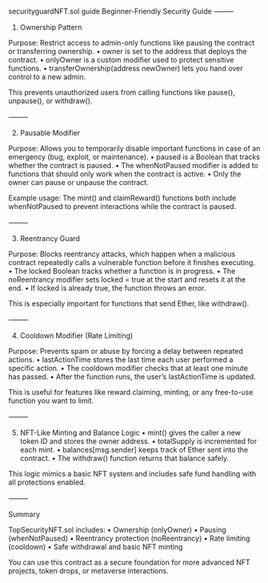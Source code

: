 securityguardNFT.sol guide
 Beginner-Friendly Security Guide
⸻

1. Ownership Pattern

Purpose: Restrict access to admin-only functions like pausing the contract or transferring ownership.
	•	owner is set to the address that deploys the contract.
	•	onlyOwner is a custom modifier used to protect sensitive functions.
	•	transferOwnership(address newOwner) lets you hand over control to a new admin.

This prevents unauthorized users from calling functions like pause(), unpause(), or withdraw().

⸻

2. Pausable Modifier

Purpose: Allows you to temporarily disable important functions in case of an emergency (bug, exploit, or maintenance).
	•	paused is a Boolean that tracks whether the contract is paused.
	•	The whenNotPaused modifier is added to functions that should only work when the contract is active.
	•	Only the owner can pause or unpause the contract.

Example usage: The mint() and claimReward() functions both include whenNotPaused to prevent interactions while the contract is paused.

⸻

3. Reentrancy Guard

Purpose: Blocks reentrancy attacks, which happen when a malicious contract repeatedly calls a vulnerable function before it finishes executing.
	•	The locked Boolean tracks whether a function is in progress.
	•	The noReentrancy modifier sets locked = true at the start and resets it at the end.
	•	If locked is already true, the function throws an error.

This is especially important for functions that send Ether, like withdraw().

⸻

4. Cooldown Modifier (Rate Limiting)

Purpose: Prevents spam or abuse by forcing a delay between repeated actions.
	•	lastActionTime stores the last time each user performed a specific action.
	•	The cooldown modifier checks that at least one minute has passed.
	•	After the function runs, the user’s lastActionTime is updated.

This is useful for features like reward claiming, minting, or any free-to-use function you want to limit.

⸻

5. NFT-Like Minting and Balance Logic
	•	mint() gives the caller a new token ID and stores the owner address.
	•	totalSupply is incremented for each mint.
	•	balances[msg.sender] keeps track of Ether sent into the contract.
	•	The withdraw() function returns that balance safely.

This logic mimics a basic NFT system and includes safe fund handling with all protections enabled.

⸻

Summary

TopSecurityNFT.sol includes:
	•	Ownership (onlyOwner)
	•	Pausing (whenNotPaused)
	•	Reentrancy protection (noReentrancy)
	•	Rate limiting (cooldown)
	•	Safe withdrawal and basic NFT minting

You can use this contract as a secure foundation for more advanced NFT projects, token drops, or metaverse interactions.